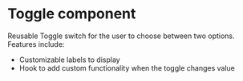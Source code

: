 # Toggle component

Reusable Toggle switch for the user to choose between two options. Features include:

* Customizable labels to display
* Hook to add custom functionality when the toggle changes value
